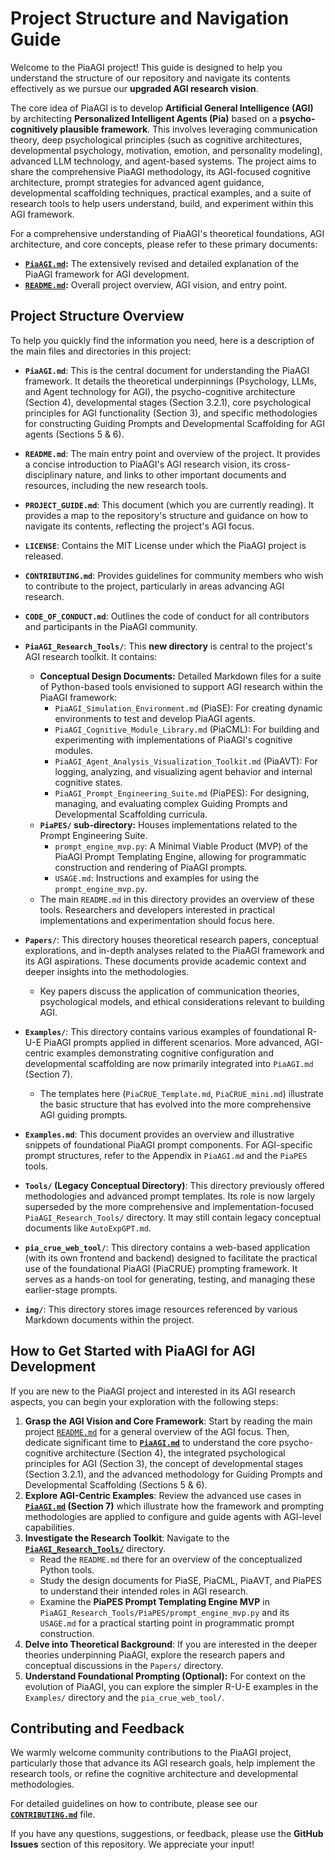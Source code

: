 # Project Structure and Navigation Guide

Welcome to the PiaAGI project! This guide is designed to help you understand the structure of our repository and navigate its contents effectively as we pursue our **upgraded AGI research vision**.

The core idea of PiaAGI is to develop **Artificial General Intelligence (AGI)** by architecting **Personalized Intelligent Agents (Pia)** based on a **psycho-cognitively plausible framework**. This involves leveraging communication theory, deep psychological principles (such as cognitive architectures, developmental psychology, motivation, emotion, and personality modeling), advanced LLM technology, and agent-based systems. The project aims to share the comprehensive PiaAGI methodology, its AGI-focused cognitive architecture, prompt strategies for advanced agent guidance, developmental scaffolding techniques, practical examples, and a suite of research tools to help users understand, build, and experiment within this AGI framework.

For a comprehensive understanding of PiaAGI's theoretical foundations, AGI architecture, and core concepts, please refer to these primary documents:
*   **[`PiaAGI.md`](PiaAGI.md):** The extensively revised and detailed explanation of the PiaAGI framework for AGI development.
*   **[`README.md`](README.md):** Overall project overview, AGI vision, and entry point.

## Project Structure Overview

To help you quickly find the information you need, here is a description of the main files and directories in this project:

*   **`PiaAGI.md`**: This is the central document for understanding the PiaAGI framework. It details the theoretical underpinnings (Psychology, LLMs, and Agent technology for AGI), the psycho-cognitive architecture (Section 4), developmental stages (Section 3.2.1), core psychological principles for AGI functionality (Section 3), and specific methodologies for constructing Guiding Prompts and Developmental Scaffolding for AGI agents (Sections 5 & 6).

*   **`README.md`**: The main entry point and overview of the project. It provides a concise introduction to PiaAGI's AGI research vision, its cross-disciplinary nature, and links to other important documents and resources, including the new research tools.

*   **`PROJECT_GUIDE.md`**: This document (which you are currently reading). It provides a map to the repository's structure and guidance on how to navigate its contents, reflecting the project's AGI focus.

*   **`LICENSE`**: Contains the MIT License under which the PiaAGI project is released.

*   **`CONTRIBUTING.md`**: Provides guidelines for community members who wish to contribute to the project, particularly in areas advancing AGI research.

*   **`CODE_OF_CONDUCT.md`**: Outlines the code of conduct for all contributors and participants in the PiaAGI community.

*   **`PiaAGI_Research_Tools/`**: This **new directory** is central to the project's AGI research toolkit. It contains:
    *   **Conceptual Design Documents:** Detailed Markdown files for a suite of Python-based tools envisioned to support AGI research within the PiaAGI framework:
        *   `PiaAGI_Simulation_Environment.md` (PiaSE): For creating dynamic environments to test and develop PiaAGI agents.
        *   `PiaAGI_Cognitive_Module_Library.md` (PiaCML): For building and experimenting with implementations of PiaAGI's cognitive modules.
        *   `PiaAGI_Agent_Analysis_Visualization_Toolkit.md` (PiaAVT): For logging, analyzing, and visualizing agent behavior and internal cognitive states.
        *   `PiaAGI_Prompt_Engineering_Suite.md` (PiaPES): For designing, managing, and evaluating complex Guiding Prompts and Developmental Scaffolding curricula.
    *   **`PiaPES/` sub-directory:** Houses implementations related to the Prompt Engineering Suite.
        *   `prompt_engine_mvp.py`: A Minimal Viable Product (MVP) of the PiaAGI Prompt Templating Engine, allowing for programmatic construction and rendering of PiaAGI prompts.
        *   `USAGE.md`: Instructions and examples for using the `prompt_engine_mvp.py`.
    *   The main `README.md` in this directory provides an overview of these tools. Researchers and developers interested in practical implementations and experimentation should focus here.

*   **`Papers/`**: This directory houses theoretical research papers, conceptual explorations, and in-depth analyses related to the PiaAGI framework and its AGI aspirations. These documents provide academic context and deeper insights into the methodologies.
    *   Key papers discuss the application of communication theories, psychological models, and ethical considerations relevant to building AGI.

*   **`Examples/`**: This directory contains various examples of foundational R-U-E PiaAGI prompts applied in different scenarios. More advanced, AGI-centric examples demonstrating cognitive configuration and developmental scaffolding are now primarily integrated into `PiaAGI.md` (Section 7).
    *   The templates here (`PiaCRUE_Template.md`, `PiaCRUE_mini.md`) illustrate the basic structure that has evolved into the more comprehensive AGI guiding prompts.

*   **`Examples.md`**: This document provides an overview and illustrative snippets of foundational PiaAGI prompt components. For AGI-specific prompt structures, refer to the Appendix in `PiaAGI.md` and the `PiaPES` tools.

*   **`Tools/` (Legacy Conceptual Directory)**: This directory previously offered methodologies and advanced prompt templates. Its role is now largely superseded by the more comprehensive and implementation-focused `PiaAGI_Research_Tools/` directory. It may still contain legacy conceptual documents like `AutoExpGPT.md`.

*   **`pia_crue_web_tool/`**: This directory contains a web-based application (with its own frontend and backend) designed to facilitate the practical use of the foundational PiaAGI (PiaCRUE) prompting framework. It serves as a hands-on tool for generating, testing, and managing these earlier-stage prompts.

*   **`img/`**: This directory stores image resources referenced by various Markdown documents within the project.

## How to Get Started with PiaAGI for AGI Development

If you are new to the PiaAGI project and interested in its AGI research aspects, you can begin your exploration with the following steps:

1.  **Grasp the AGI Vision and Core Framework**: Start by reading the main project [`README.md`](README.md) for a general overview of the AGI focus. Then, dedicate significant time to **[`PiaAGI.md`](PiaAGI.md)** to understand the core psycho-cognitive architecture (Section 4), the integrated psychological principles for AGI (Section 3), the concept of developmental stages (Section 3.2.1), and the advanced methodology for Guiding Prompts and Developmental Scaffolding (Sections 5 & 6).
2.  **Explore AGI-Centric Examples**: Review the advanced use cases in **[`PiaAGI.md`](PiaAGI.md) (Section 7)** which illustrate how the framework and prompting methodologies are applied to configure and guide agents with AGI-level capabilities.
3.  **Investigate the Research Toolkit**: Navigate to the **[`PiaAGI_Research_Tools/`](PiaAGI_Research_Tools/)** directory.
    *   Read the `README.md` there for an overview of the conceptualized Python tools.
    *   Study the design documents for PiaSE, PiaCML, PiaAVT, and PiaPES to understand their intended roles in AGI research.
    *   Examine the **PiaPES Prompt Templating Engine MVP** in `PiaAGI_Research_Tools/PiaPES/prompt_engine_mvp.py` and its `USAGE.md` for a practical starting point in programmatic prompt construction.
4.  **Delve into Theoretical Background**: If you are interested in the deeper theories underpinning PiaAGI, explore the research papers and conceptual discussions in the `Papers/` directory.
5.  **Understand Foundational Prompting (Optional):** For context on the evolution of PiaAGI, you can explore the simpler R-U-E examples in the `Examples/` directory and the `pia_crue_web_tool/`.

## Contributing and Feedback

We warmly welcome community contributions to the PiaAGI project, particularly those that advance its AGI research goals, help implement the research tools, or refine the cognitive architecture and developmental methodologies.

For detailed guidelines on how to contribute, please see our **[`CONTRIBUTING.md`](CONTRIBUTING.md)** file.

If you have any questions, suggestions, or feedback, please use the **GitHub Issues** section of this repository. We appreciate your input!

